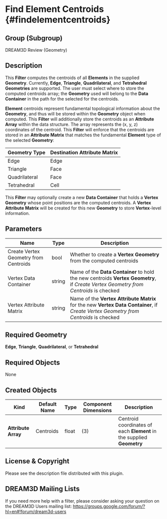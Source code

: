 Find Element Centroids {#findelementcentroids}
=============

## Group (Subgroup) ##

DREAM3D Review (Geometry)

## Description ##

This **Filter** computes the centroids of all **Elements** in the supplied **Geometry**.  Currently, **Edge**, **Triangle**, **Quadrilateral**, and **Tetrahedral** **Geometries** are supported.  The user must select where to store the computed centroids array; the **Geometry** used will belong to the **Data Container** in the path for the selected for the centroids.

**Element** centroids represent fundamental topological information about the **Geometry**, and thus will be stored within the **Geometry** object when computed.  This **Filter** will additionally store the centroids as an **Attribute Array** within the data structure.  The array represents the (x, y, z) coordinates of the centroid.  This **Filter** will enforce that the centroids are stored in an **Attribute Matrix** that matches the fundamental **Element** type of the selected **Geometry**:

| Geometry Type | Destination Attribute Matrix |
|----------|-----------|
| Edge | Edge |
| Triangle | Face |
| Quadrilateral | Face |
| Tetrahedral | Cell | 

This **Filter** may optionally create a new **Data Container** that holds a **Vertex Geometry** whose point positions are the computed centroids.  A **Vertex Attribute Matrix** will be created for this new **Geometry** to store **Vertex**-level information. 

## Parameters ##

| Name | Type | Description |
|------|------|-------------|
| Create Vertex Geometry from Centroids  | bool | Whether to create a **Vertex Geometry** from the computed centroids |
| Vertex Data Container | string | Name of the **Data Container** to hold the new centroids **Vertex Geometry**, if _Create Vertex Geometry from Centroids_ is checked |
| Vertex Attribute Matrix | string | Name of the **Vertex Attribute Matrix** for the new **Vertex Data Container**, if _Create Vertex Geometry from Centroids_ is checked  |

## Required Geometry ###

**Edge**, **Triangle**, **Quadrilateral**, or **Tetrahedral**

## Required Objects ##

None

## Created Objects ##

| Kind | Default Name | Type | Component Dimensions | Description |
|------|--------------|-------------|---------|-----|
| **Attribute Array** | Centroids | float | (3) | Centroid coordinates of each **Element** in the supplied **Geometry** |

## License & Copyright ##

Please see the description file distributed with this plugin.

## DREAM3D Mailing Lists ##

If you need more help with a filter, please consider asking your question on the DREAM3D Users mailing list:
https://groups.google.com/forum/?hl=en#!forum/dream3d-users
